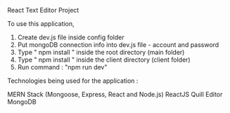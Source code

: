React Text Editor Project

To use this application,

1. Create dev.js file inside config folder
2. Put mongoDB connection info into dev.js file - account and password
3. Type " npm install " inside the root directory (main folder)
4. Type " npm install " inside the client directory (client folder)
5. Run command : "npm run dev"

Technologies being used for the application :

MERN Stack (Mongoose, Express, React and Node.js)
ReactJS
Quill Editor
MongoDB
